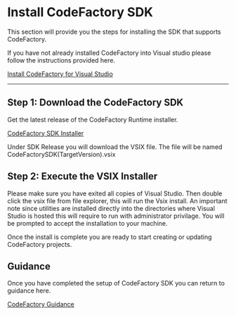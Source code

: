 # Install CodeFactory SDK

This section will provide you the steps for installing the SDK that supports CodeFactory.

If you have not already installed CodeFactory into Visual studio please follow the instructions provided here.

[Install CodeFactory for Visual Studio](CodeFactoryForVisualStudio.md)
___

## Step 1: Download the CodeFactory SDK

Get the latest release of the CodeFactory Runtime installer. 

[CodeFactory SDK Installer](https://github.com/CodeFactoryLLC/CodeFactory/releases)

Under SDK Release you will download the VSIX file. The file will be named CodeFactorySDK(TargetVersion).vsix

## Step 2: Execute the VSIX Installer
Please make sure you have exited all copies of Visual Studio. Then double click the vsix file from file explorer, this will run the Vsix install.
An important note since utilities are installed directly into the directories where Visual Studio is hosted this will require to run with administrator privilage. 
You will be prompted to accept the installation to your machine.

Once the install is complete you are ready to start creating or updating CodeFactory projects.

## Guidance
Once you have completed the setup of CodeFactory SDK you can return to guidance here.

[CodeFactory Guidance](../Overview.md)